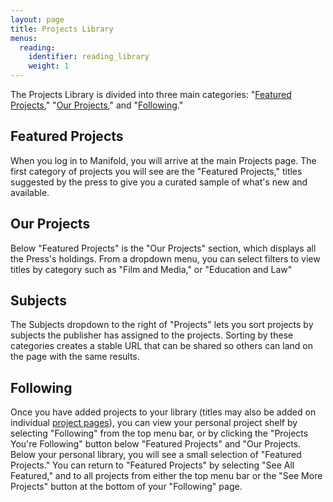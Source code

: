 ```yaml
---
layout: page
title: Projects Library
menus:
  reading:
    identifier: reading_library
    weight: 1
---
```


The Projects Library is divided into three main categories: "[Featured Projects](#featuredprojects)," "[Our Projects](#ourprojects)," and "[Following](#following)."

<a name="featuredprojects"></a>
## Featured Projects

When you log in to Manifold, you will arrive at the main Projects page. The first category of projects you will see are the "Featured Projects," titles suggested by the press to give you a curated sample of what's new and available.

<a name="ourprojects"></a>
## Our Projects

Below "Featured Projects" is the "Our Projects" section, which displays all the Press's holdings. From a dropdown menu, you can select filters to view titles by category such as "Film and Media," or "Education and Law"

<a name="subjects"></a>
## Subjects

 The Subjects dropdown to the right of "Projects" lets you sort projects by subjects the publisher has assigned to the projects. Sorting by these categories creates a stable URL that can be shared so others can land on the page with the same results.

<a name="following"></a>
## Following

Once you have added projects to your library (titles may also be added on individual [project pages](../project_page.html)), you can view your personal project shelf by selecting "Following" from the top menu bar, or by clicking the "Projects You're Following" button below "Featured Projects" and "Our Projects. Below your personal library, you will see a small selection of "Featured Projects." You can return to "Featured Projects" by selecting "See All Featured," and to all projects from either the top menu bar or the "See More Projects" button at the bottom of your "Following" page.
